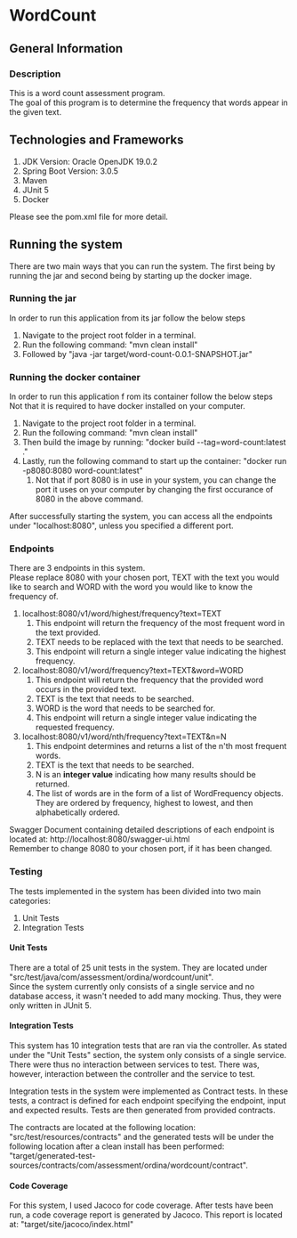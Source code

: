 # WordCount
## General Information
### Description

<p> This is a word count assessment program. <br>
The goal of this program is to determine the frequency that words appear in  the given text. </p>


## Technologies and Frameworks

1) JDK Version: Oracle OpenJDK 19.0.2
2) Spring Boot Version: 3.0.5
3) Maven
4) JUnit 5
5) Docker

Please see the pom.xml file for more detail.

## Running the system

<p>There are two main ways that you can run the system.
The first being by running the jar and second being by starting up the docker image.
</p>

### Running the jar

In order to run this application from its jar follow the below steps
1) Navigate to the project root folder in a terminal.
2) Run the following command: "mvn clean install"
3) Followed by "java -jar target/word-count-0.0.1-SNAPSHOT.jar"


### Running the docker container

<p>In order to run this application f rom its container follow the below steps<br>
Not that it is required to have docker installed on your computer.</p>

1) Navigate to the project root folder in a terminal.
2) Run the following command: "mvn clean install"
3) Then build the image by running: "docker build --tag=word-count:latest ."
4) Lastly, run the following command to start up the container: "docker run -p8080:8080 word-count:latest"
   1) Not that if port 8080 is in use in your system, you can change the port it uses on your computer by changing the first occurance of 8080 in the above command.

<p>After successfully starting the system, you can access all the endpoints under "localhost:8080", unless you specified a different port. </p> 

### Endpoints

<p>There are 3 endpoints in this system. <br>
Please replace 8080 with your chosen port, TEXT with the text you would like to search and WORD with the word you would like to know the frequency of. 
</p> 


1) localhost:8080/v1/word/highest/frequency?text=TEXT
   1) This endpoint will return the frequency of the most frequent word in the text provided.
   2) TEXT needs to be replaced with the text that needs to be searched.
   3) This endpoint will return a single integer value indicating the highest frequency.
2) localhost:8080/v1/word/frequency?text=TEXT&word=WORD
   1) This endpoint will return the frequency that the provided word occurs in the provided text.
   2) TEXT is the text that needs to be searched. 
   3) WORD is the word that needs to be searched for.
   4) This endpoint will return a single integer value indicating the requested frequency.
3) localhost:8080/v1/word/nth/frequency?text=TEXT&n=N
   1) This endpoint determines and returns a list of the n'th most frequent words.
   2) TEXT is the text that needs to be searched.
   3) N is an <b>integer value</b> indicating how many results should be returned.
   4) The list of words are in the form of a list of WordFrequency objects. They are ordered by frequency, highest to lowest, and then alphabetically ordered. 

Swagger Document containing detailed descriptions of each endpoint is located at: http://localhost:8080/swagger-ui.html <br>
Remember to change 8080 to your chosen port, if it has been changed.

### Testing
<p>The tests implemented in the system has been divided into two main categories:</p>

1) Unit Tests
2) Integration Tests

#### Unit Tests

<p>There are a total of 25 unit tests in the system. They are located under "src/test/java/com/assessment/ordina/wordcount/unit". <br> 
Since the system currently only consists of a single service and no database access, it wasn't needed to add many mocking. Thus, they were only written in JUnit 5.</p>

#### Integration Tests

<p>
This system has 10 integration tests that are ran via the controller. As stated under the "Unit Tests" section, the system only consists of a single service. There were thus no interaction between services to test. There was, however, interaction between the controller and the service to test.
</p>
<p>Integration tests in the system were implemented as Contract tests. In these tests, a contract is defined for each endpoint specifying the endpoint, input and expected results.
Tests are then generated from provided contracts.
</p>
<p>The contracts are located at the following location: "src/test/resources/contracts" and the generated tests will be under the following location after a clean install has been performed: "target/generated-test-sources/contracts/com/assessment/ordina/wordcount/contract".</p>

#### Code Coverage

<p>For this system, I used Jacoco for code coverage. After tests have been run, a code coverage report is generated by Jacoco. This report is located at: "target/site/jacoco/index.html"</p> 



